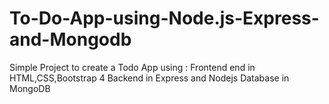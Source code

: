 # To-Do-App-using-Node.js-Express-and-Mongodb
Simple Project to create a Todo App using : Frontend end in HTML,CSS,Bootstrap 4 Backend in Express and Nodejs Database in MongoDB
